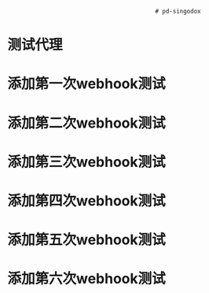                                               # pd-singodox
# 测试代理
# 添加第一次webhook测试
# 添加第二次webhook测试
# 添加第三次webhook测试
# 添加第四次webhook测试
# 添加第五次webhook测试
# 添加第六次webhook测试
